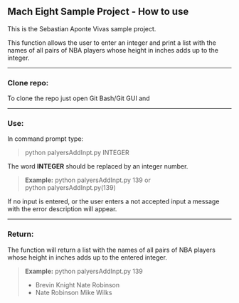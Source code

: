 ## Mach Eight Sample Project - How to use

This is the Sebastian Aponte Vivas sample project.

This function allows the user to enter an integer and print a list with the
names of all pairs of NBA players whose height in inches adds up to the integer.

-------------------------------------------------------------------------------
### Clone repo:
To clone the repo just open Git Bash/Git GUI and 

-------------------------------------------------------------------------------
### Use:
In command prompt type:

> python palyersAddInpt.py INTEGER
    

The word **INTEGER** should be replaced by an integer number.


>**Example:**
>    python palyersAddInpt.py 139
>    or     
>    python palyersAddInpt.py(139)


If no input is entered, or the user enters a not accepted input a message with
the error description will appear.

-------------------------------------------------------------------------------
### Return:
The function will return a list with the names of all pairs of NBA players whose
height in inches adds up to the entered integer.

>**Example:**
> python palyersAddInpt.py 139
>
>- Brevin Knight         Nate Robinson
>- Nate Robinson         Mike Wilks